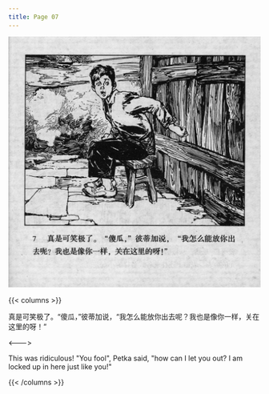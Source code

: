 ```yaml
---
title: Page 07
---
```


![biao page](./../../images/biao/seifert0726_biao_0011_007.jpg)

{{< columns >}}

真是可笑极了。“傻瓜，”彼蒂加说，“我怎么能放你出去呢？我也是像你一样，关在这里的呀！”

<--->

This was ridiculous! "You fool", Petka said, "how can I let you out? I am locked up in here just like you!"

{{< /columns >}}
